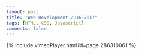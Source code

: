```yaml
---
layout: post
title: "Web Development 2016-2017"
tags: [HTML, CSS, Javascript]
comments: false
---
```

{% include vimeoPlayer.html id=page.286310061 %}
